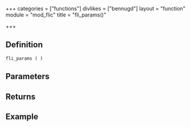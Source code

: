 +++
categories = ["functions"]
divlikes = ["bennugd"]
layout = "function"
module = "mod_flic"
title = "fli_params()"

+++

## Definition

    fli_params ( )

## Parameters

## Returns

## Example
